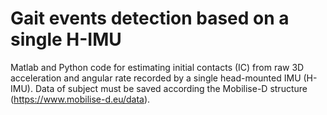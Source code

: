 # Gait events detection based on a single H-IMU
Matlab and Python code for estimating initial contacts (IC) from raw 3D acceleration and angular rate recorded by a single head-mounted IMU (H-IMU). Data of subject must be saved according the Mobilise-D structure (https://www.mobilise-d.eu/data). 
# 
